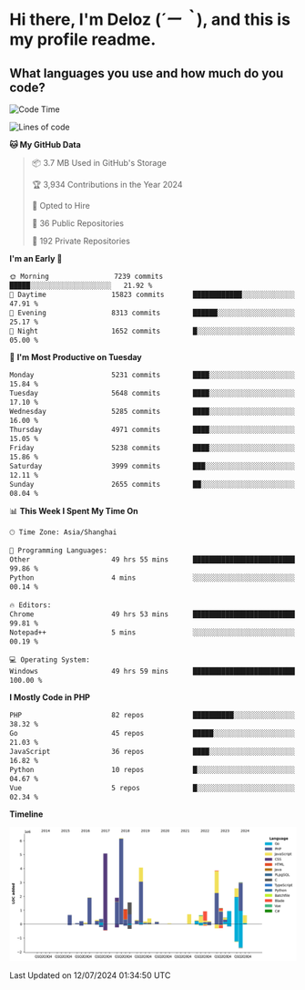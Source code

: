 # **Hi there, I'm Deloz (*´ー｀*), and this is my profile readme.**

## **What languages you use and how much do you code?**

<!--START_SECTION:waka-->
![Code Time](http://img.shields.io/badge/Code%20Time-4%2C402%20hrs%2024%20mins-blue)

![Lines of code](https://img.shields.io/badge/From%20Hello%20World%20I%27ve%20Written-39.7%20million%20lines%20of%20code-blue)

**🐱 My GitHub Data** 

> 📦 3.7 MB Used in GitHub's Storage 
 > 
> 🏆 3,934 Contributions in the Year 2024
 > 
> 💼 Opted to Hire
 > 
> 📜 36 Public Repositories 
 > 
> 🔑 192 Private Repositories 
 > 
**I'm an Early 🐤** 

```text
🌞 Morning                7239 commits        █████░░░░░░░░░░░░░░░░░░░░   21.92 % 
🌆 Daytime                15823 commits       ████████████░░░░░░░░░░░░░   47.91 % 
🌃 Evening                8313 commits        ██████░░░░░░░░░░░░░░░░░░░   25.17 % 
🌙 Night                  1652 commits        █░░░░░░░░░░░░░░░░░░░░░░░░   05.00 % 
```
📅 **I'm Most Productive on Tuesday** 

```text
Monday                   5231 commits        ████░░░░░░░░░░░░░░░░░░░░░   15.84 % 
Tuesday                  5648 commits        ████░░░░░░░░░░░░░░░░░░░░░   17.10 % 
Wednesday                5285 commits        ████░░░░░░░░░░░░░░░░░░░░░   16.00 % 
Thursday                 4971 commits        ████░░░░░░░░░░░░░░░░░░░░░   15.05 % 
Friday                   5238 commits        ████░░░░░░░░░░░░░░░░░░░░░   15.86 % 
Saturday                 3999 commits        ███░░░░░░░░░░░░░░░░░░░░░░   12.11 % 
Sunday                   2655 commits        ██░░░░░░░░░░░░░░░░░░░░░░░   08.04 % 
```


📊 **This Week I Spent My Time On** 

```text
🕑︎ Time Zone: Asia/Shanghai

💬 Programming Languages: 
Other                    49 hrs 55 mins      █████████████████████████   99.86 % 
Python                   4 mins              ░░░░░░░░░░░░░░░░░░░░░░░░░   00.14 % 

🔥 Editors: 
Chrome                   49 hrs 53 mins      █████████████████████████   99.81 % 
Notepad++                5 mins              ░░░░░░░░░░░░░░░░░░░░░░░░░   00.19 % 

💻 Operating System: 
Windows                  49 hrs 59 mins      █████████████████████████   100.00 % 
```

**I Mostly Code in PHP** 

```text
PHP                      82 repos            ██████████░░░░░░░░░░░░░░░   38.32 % 
Go                       45 repos            █████░░░░░░░░░░░░░░░░░░░░   21.03 % 
JavaScript               36 repos            ████░░░░░░░░░░░░░░░░░░░░░   16.82 % 
Python                   10 repos            █░░░░░░░░░░░░░░░░░░░░░░░░   04.67 % 
Vue                      5 repos             █░░░░░░░░░░░░░░░░░░░░░░░░   02.34 % 
```



**Timeline**

![Lines of Code chart](https://raw.githubusercontent.com/deloz/deloz/main/assets/bar_graph.png)


 Last Updated on 12/07/2024 01:34:50 UTC
<!--END_SECTION:waka-->
